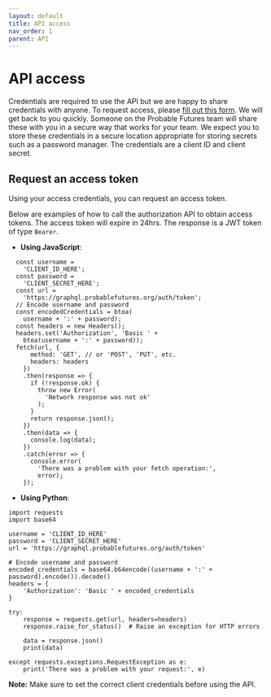 ```yaml
---
layout: default
title: API access
nav_order: 1
parent: API
---
```


# API access

Credentials are required to use the API but we are happy to share credentials with anyone. To request access, please [fill out this form](https://airtable.com/shrOMfMgh7EoHajKN). We will get back to you quickly. Someone on the Probable Futures team will share these with you in a secure way that works for your team. We expect you to store these credentials in a secure location appropriate for storing secrets such as a password manager. The credentials are a client ID and client secret.

## Request an access token

Using your access credentials, you can request an access token.

Below are examples of how to call the authorization API to obtain access tokens. The access token will expire in 24hrs. The response is a JWT token of type `Bearer`.

- **Using JavaScript**:

```
  const username =
    'CLIENT_ID_HERE';
  const password =
    'CLIENT_SECRET_HERE';
  const url =
    'https://graphql.probablefutures.org/auth/token';
  // Encode username and password
  const encodedCredentials = btoa(
    username + ':' + password);
  const headers = new Headers();
  headers.set('Authorization', 'Basic ' +
    btoa(username + ':' + password));
  fetch(url, {
      method: 'GET', // or 'POST', 'PUT', etc.
      headers: headers
    })
    .then(response => {
      if (!response.ok) {
        throw new Error(
          'Network response was not ok'
        );
      }
      return response.json();
    })
    .then(data => {
      console.log(data);
    })
    .catch(error => {
      console.error(
        'There was a problem with your fetch operation:',
        error);
    });
```

- **Using Python**:

```
import requests
import base64

username = 'CLIENT_ID_HERE'
password = 'CLIENT_SECRET_HERE'
url = 'https://graphql.probablefutures.org/auth/token'

# Encode username and password
encoded_credentials = base64.b64encode((username + ':' + password).encode()).decode()
headers = {
    'Authorization': 'Basic ' + encoded_credentials
}

try:
    response = requests.get(url, headers=headers)
    response.raise_for_status()  # Raise an exception for HTTP errors

    data = response.json()
    print(data)

except requests.exceptions.RequestException as e:
    print('There was a problem with your request:', e)
```

**Note:** Make sure to set the correct client credentials before using the API.
